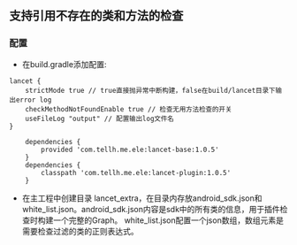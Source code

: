 ## 支持引用不存在的类和方法的检查
### 配置
- 在build.gradle添加配置:
```
lancet {
    strictMode true // true直接抛异常中断构建，false在build/lancet目录下输出error log
    checkMethodNotFoundEnable true // 检查无用方法检查的开关
    useFileLog "output" // 配置输出log文件名
}
```
```
    dependencies {
        provided 'com.tellh.me.ele:lancet-base:1.0.5'
    }
    dependencies {
        classpath 'com.tellh.me.ele:lancet-plugin:1.0.5'
    }
```
- 在主工程中创建目录 lancet_extra，在目录内存放android_sdk.json和white_list.json。android_sdk.json内容是sdk中的所有类的信息，用于插件检查时构建一个完整的Graph。
white_list.json配置一个json数组，数组元素是需要检查过滤的类的正则表达式。